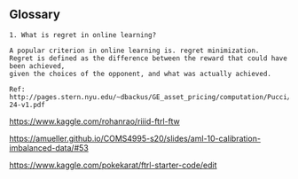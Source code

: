 ## Glossary

```
1. What is regret in online learning?

A popular criterion in online learning is. regret minimization. 
Regret is defined as the difference between the reward that could have been achieved, 
given the choices of the opponent, and what was actually achieved.

Ref: http://pages.stern.nyu.edu/~dbackus/GE_asset_pricing/computation/Pucci/Lec-24-v1.pdf
```
https://www.kaggle.com/rohanrao/riiid-ftrl-ftw

https://amueller.github.io/COMS4995-s20/slides/aml-10-calibration-imbalanced-data/#53

https://www.kaggle.com/pokekarat/ftrl-starter-code/edit
